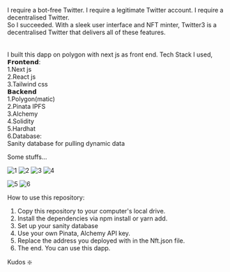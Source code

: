 I require a bot-free Twitter. I require a legitimate Twitter account. I require a decentralised Twitter. <br/>
So I succeeded. With a sleek user interface and NFT minter, Twitter3 is a decentralised Twitter that delivers all of these features. <br/>
<br/><br/>
I built this dapp on polygon with next js as front end. Tech Stack I used,<br/>
𝗙𝗿𝗼𝗻𝘁𝗲𝗻𝗱:<br/>
1.Next js<br/>
2.React js<br/>
3.Tailwind css<br/>
𝗕𝗮𝗰𝗸𝗲𝗻𝗱<br/>
1.Polygon(matic)<br/>
2.Pinata IPFS<br/>
3.Alchemy<br/>
4.Solidity<br/>
5.Hardhat<br/>
6.Database:<br/>
Sanity database for pulling dynamic data<br/>


Some stuffs...

![1](https://user-images.githubusercontent.com/73515250/194106923-11b683dd-2193-4621-974f-3cabbab24ca3.png)
![2](https://user-images.githubusercontent.com/73515250/194106942-f96bce58-585e-4c84-91fe-4241938b7de8.png)
![3](https://user-images.githubusercontent.com/73515250/194106962-02826080-8d49-420e-9aea-8b37fc1c8ef9.png)
![4](https://user-images.githubusercontent.com/73515250/194106984-7ee2f923-32f7-4051-8e59-5b219dc776ca.png)

![5](https://user-images.githubusercontent.com/73515250/194107313-b5e4e5f8-a72e-4ec2-bfb9-2940b0463ece.png)
![6](https://user-images.githubusercontent.com/73515250/194107333-6adab82f-55b4-4a4c-9cf5-caddd0d4b30f.png)

How to use this repository:
1. Copy this repository to your computer's local drive.
2. Install the dependencies via npm install or yarn add.
3. Set up your sanity database
4. Use your own Pinata, Alchemy API key.
5. Replace the address you deployed with in the Nft.json file.
6. The end. You can use this dapp.



Kudos ❇️
